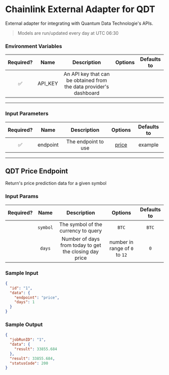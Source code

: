 # Chainlink External Adapter for QDT

External adapter for integrating with Quantum Data Technologie's APIs.

> Models are run/updated every day at UTC 06:30

### Environment Variables

| Required? |  Name   |                            Description                             | Options | Defaults to |
| :-------: | :-----: | :----------------------------------------------------------------: | :-----: | :---------: |
|     ✅     | API_KEY | An API key that can be obtained from the data provider's dashboard |         |             |

---

### Input Parameters

| Required? |   Name   |     Description     |           Options            | Defaults to |
| :-------: | :------: | :-----------------: | :--------------------------: | :---------: |
|     ✅     | endpoint | The endpoint to use | [price](#QDT-Price-Endpoint) |   example   |

---

## QDT Price Endpoint

Return's price prediction data for a given symbol

### Input Params

| Required? |   Name   |                      Description                       |            Options             | Defaults to |
| :-------: | :------: | :----------------------------------------------------: | :----------------------------: | :---------: |
|           | `symbol` |          The symbol of the currency to query           |             `BTC`              |    `BTC`    |
|           |  `days`  | Number of days from today to get the closing day price | number in range of `0` to `12` |     `0`     |

### Sample Input

```json
{
  "id": "1",
  "data": {
    "endpoint": "price",
    "days": 1
  }
}
```

### Sample Output

```json
{
  "jobRunID": "1",
  "data": {
    "result": 33855.684
  },
  "result": 33855.684,
  "statusCode": 200
}
```
